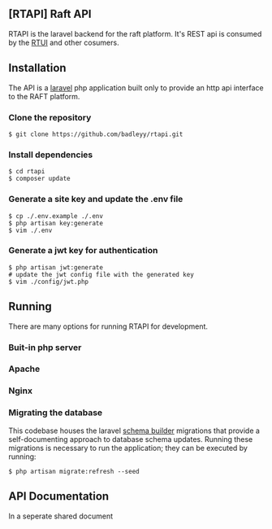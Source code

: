 ## [RTAPI] Raft API

RTAPI is the laravel backend for the raft platform. It's REST api is consumed by the [RTUI](https://github.com/badleyy/rtui) and other cosumers.

## Installation

The API is a [laravel](https://laravel.com) php application built only to provide an http api interface to the RAFT platform.

### Clone the repository

```
$ git clone https://github.com/badleyy/rtapi.git
```

### Install dependencies 

```
$ cd rtapi
$ composer update
```

### Generate a site key and update the .env file

```
$ cp ./.env.example ./.env
$ php artisan key:generate
$ vim ./.env
```

### Generate a jwt key for authentication

```
$ php artisan jwt:generate
# update the jwt config file with the generated key
$ vim ./config/jwt.php
```
  
## Running

There are many options for running RTAPI for development.

### Buit-in php server

<talk about using the buit in php server>

### Apache

<talk about running the app under apache>

### Nginx

<talk about running the app under apache>
  
### Migrating the database

This codebase houses the laravel [schema builder](http://laravel.com/docs/5.1/migrations) migrations that provide a self-documenting approach to database schema updates. Running these migrations is necessary to run the application; they can be executed by running:

```
$ php artisan migrate:refresh --seed
```
  
## API Documentation

In a seperate shared document

  
